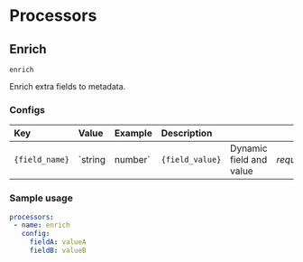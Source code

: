 # Processors

## Enrich

`enrich`

Enrich extra fields to metadata.

### Configs

| Key | Value | Example | Description |  |  |
| :--- | :--- | :--- | :--- | :--- | :--- |
| `{field_name}` | \`string | number\` | `{field_value}` | Dynamic field and value | _required_ |

### Sample usage

```yaml
processors:
 - name: enrich
   config:
     fieldA: valueA
     fieldB: valueB
```
